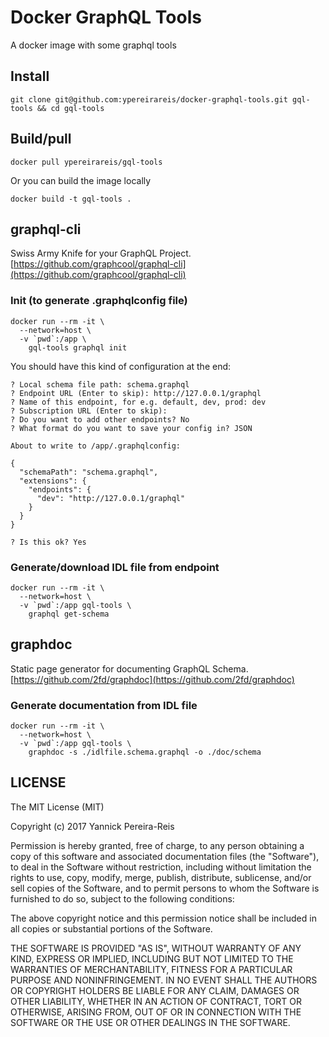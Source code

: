 # Docker GraphQL Tools
A docker image with some graphql tools

## Install

```shell
git clone git@github.com:ypereirareis/docker-graphql-tools.git gql-tools && cd gql-tools
```

## Build/pull

```shell
docker pull ypereirareis/gql-tools
```

Or you can build the image locally

```shell
docker build -t gql-tools .
```

## graphql-cli

Swiss Army Knife for your GraphQL Project.  
[https://github.com/graphcool/graphql-cli](https://github.com/graphcool/graphql-cli)

### Init (to generate .graphqlconfig file)

```shell
docker run --rm -it \
  --network=host \
  -v `pwd`:/app \
    gql-tools graphql init
```

You should have this kind of configuration at the end:

```shell
? Local schema file path: schema.graphql
? Endpoint URL (Enter to skip): http://127.0.0.1/graphql
? Name of this endpoint, for e.g. default, dev, prod: dev
? Subscription URL (Enter to skip):
? Do you want to add other endpoints? No
? What format do you want to save your config in? JSON

About to write to /app/.graphqlconfig:

{
  "schemaPath": "schema.graphql",
  "extensions": {
    "endpoints": {
      "dev": "http://127.0.0.1/graphql"
    }
  }
}

? Is this ok? Yes
```

### Generate/download IDL file from endpoint

```shell
docker run --rm -it \
  --network=host \
  -v `pwd`:/app gql-tools \
    graphql get-schema
```

## graphdoc

Static page generator for documenting GraphQL Schema. 
[https://github.com/2fd/graphdoc](https://github.com/2fd/graphdoc)

### Generate documentation from IDL file

```shell
docker run --rm -it \
  --network=host \
  -v `pwd`:/app gql-tools \
    graphdoc -s ./idlfile.schema.graphql -o ./doc/schema
```

## LICENSE

The MIT License (MIT)

Copyright (c) 2017 Yannick Pereira-Reis

Permission is hereby granted, free of charge, to any person obtaining a copy of this software and associated documentation files (the "Software"), to deal in the Software without restriction, including without limitation the rights to use, copy, modify, merge, publish, distribute, sublicense, and/or sell copies of the Software, and to permit persons to whom the Software is furnished to do so, subject to the following conditions:

The above copyright notice and this permission notice shall be included in all copies or substantial portions of the Software.

THE SOFTWARE IS PROVIDED "AS IS", WITHOUT WARRANTY OF ANY KIND, EXPRESS OR IMPLIED, INCLUDING BUT NOT LIMITED TO THE WARRANTIES OF MERCHANTABILITY, FITNESS FOR A PARTICULAR PURPOSE AND NONINFRINGEMENT. IN NO EVENT SHALL THE AUTHORS OR COPYRIGHT HOLDERS BE LIABLE FOR ANY CLAIM, DAMAGES OR OTHER LIABILITY, WHETHER IN AN ACTION OF CONTRACT, TORT OR OTHERWISE, ARISING FROM, OUT OF OR IN CONNECTION WITH THE SOFTWARE OR THE USE OR OTHER DEALINGS IN THE SOFTWARE.
